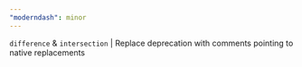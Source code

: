 ```yaml
---
"moderndash": minor
---
```


`difference` & `intersection` | Replace deprecation with comments pointing to native replacements
